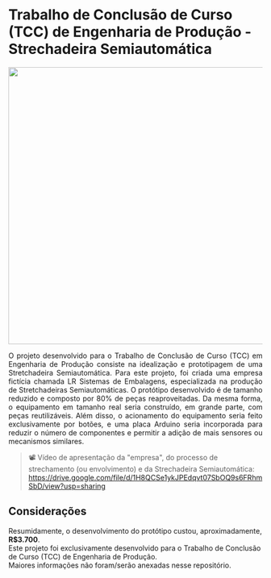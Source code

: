 # Trabalho de Conclusão de Curso (TCC) de Engenharia de Produção - Strechadeira Semiautomática

<p align="center"><img src="https://i.postimg.cc/tCXR6gmM/stesm.png" width="550"></p>

<p align="justify">O projeto desenvolvido para o Trabalho de Conclusão de Curso (TCC) em Engenharia de Produção consiste na idealização e prototipagem de uma Stretchadeira Semiautomática. Para este projeto, foi criada uma empresa fictícia chamada LR Sistemas de Embalagens, especializada na produção de Stretchadeiras Semiautomáticas. O protótipo desenvolvido é de tamanho reduzido e composto por 80% de peças reaproveitadas. Da mesma forma, o equipamento em tamanho real seria construído, em grande parte, com peças reutilizáveis. Além disso, o acionamento do equipamento seria feito exclusivamente por botões, e uma placa Arduino seria incorporada para reduzir o número de componentes e permitir a adição de mais sensores ou mecanismos similares.</p>

> 📽️ Vídeo de apresentação da "empresa", do processo de strechamento (ou envolvimento) e da Strechadeira Semiautomática:
> https://drive.google.com/file/d/1H8QCSe1ykJPEdqvt07SbOQ9s6FRhmSbD/view?usp=sharing

## Considerações

Resumidamente, o desenvolvimento do protótipo custou, aproximadamente, **R$3.700**.  
Este projeto foi exclusivamente desenvolvido para o Trabalho de Conclusão de Curso (TCC) de Engenharia de Produção.  
Maiores informações não foram/serão anexadas nesse repositório.
